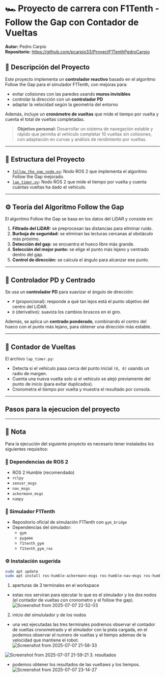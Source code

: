 # 🏎️ Proyecto de carrera con F1Tenth - Follow the Gap con Contador de Vueltas
**Autor:** Pedro Carpio  
**Repositorio:** https://github.com/pcarpio33/ProyectF1TenthPedroCarpio

## 📝 Descripción del Proyecto

Este proyecto implementa un **controlador reactivo** basado en el algoritmo Follow the Gap para el simulador F1Tenth, con mejoras para:
- evitar colisiones con las paredes usando **muros invisibles**
- controlar la dirección con un **controlador PD**
- adaptar la velocidad según la geometría del entorno

Además, incluye un **cronómetro de vueltas** que mide el tiempo por vuelta y cuenta el total de vueltas completadas.

> **Objetivo personal:** Desarrollar un sistema de navegación estable y rápido que permita al vehículo completar 10 vueltas sin colisiones, con adaptación en curvas y análisis de rendimiento por vueltas.

---

## 📁 Estructura del Proyecto

- [`follow_the_gap_node.py`](./follow_the_gap_node.py): Nodo ROS 2 que implementa el algoritmo Follow the Gap mejorado.
- [`lap_timer.py`](./lap_timer.py): Nodo ROS 2 que mide el tiempo por vuelta y cuenta cuántas vueltas ha dado el vehículo.

---

## ⚙️ Teoría del Algoritmo Follow the Gap

El algoritmo Follow the Gap se basa en los datos del LiDAR y consiste en:

1. **Filtrado del LiDAR:** se preprocesan las distancias para eliminar ruido.
2. **Burbuja de seguridad:** se eliminan las lecturas cercanas al obstáculo más próximo.
3. **Detección del gap:** se encuentra el hueco libre más grande.
4. **Selección del mejor punto:** se elige el punto más lejano y centrado dentro del gap.
5. **Control de dirección:** se calcula el ángulo para alcanzar ese punto.

---

## 🎯 Controlador PD y Centrado

Se usa un **controlador PD** para suavizar el ángulo de dirección:
- `P` (proporcional): responde a qué tan lejos está el punto objetivo del centro del LiDAR.
- `D` (derivativo): suaviza los cambios bruscos en el giro.

Además, se aplica un **centrado ponderado**, combinando el centro del hueco con el punto más lejano, para obtener una dirección más estable.

---

## 🏁 Contador de Vueltas

El archivo `lap_timer.py`:
- Detecta si el vehículo pasa cerca del punto inicial `(0, 0)` usando un radio de margen.
- Cuenta una nueva vuelta solo si el vehículo se alejó previamente del punto de inicio (para evitar duplicados).
- Cronometra el tiempo por vuelta y muestra el resultado por consola.

---

## Pasos para la ejecucion del proyecto
---

## 📌 Nota

Para la ejecución del siguiente proyecto es necesario tener instalados los siguientes requisitos:

### 🧩 Dependencias de ROS 2

- ROS 2 Humble (recomendado)
- `rclpy`
- `sensor_msgs`
- `nav_msgs`
- `ackermann_msgs`
- `numpy`

### 🏁 Simulador F1Tenth

- Repositorio oficial de simulación F1Tenth con `gym_bridge`
- Dependencias del simulador:
  - `gym`
  - `pygame`
  - `f1tenth_gym`
  - `f1tenth_gym_ros`

### ⚙️ Instalación sugerida

```bash
sudo apt update
sudo apt install ros-humble-ackermann-msgs ros-humble-nav-msgs ros-humble-sensor-msgs python3-numpy
```
1. aperturas de 3 terminales en el workspace
- estas nos serviran para ejecutar lo que es el simulador y los dos nodos (el contador de vueltas con cronometro y el follow the gap). 
   ![Screenshot from 2025-07-07 22-52-03](https://github.com/user-attachments/assets/77284559-696b-45da-92e2-ac343e84e19e)
2. inicio del simululador y de los nodos
- una vez ejecutadas las tres terminales podremos observar el contador de vueltas cronometrado y el simulador con la pista cargada, en el podemos observar el numero de vueltas y el tiempo ademas de la velocidad que mantiene el robot. 
![Screenshot from 2025-07-07 21-58-33](https://github.com/user-attachments/assets/20dbb7e4-826c-4735-b421-d97275af7372)

![Screenshot from 2025-07-07 21-59-21](https://github.com/user-attachments/assets/57613401-36cc-4338-b3ab-77ab7dfb2139)
3. resultados
- podemos obtener los resultados de las vueltaws y los tiempos.
![Screenshot from 2025-07-07 23-14-27](https://github.com/user-attachments/assets/2396f574-4694-412d-bb7e-75a6563771e4)


